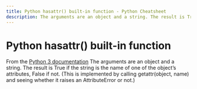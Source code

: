 ```yaml
---
title: Python hasattr() built-in function - Python Cheatsheet
description: The arguments are an object and a string. The result is True if the string is the name of one of the object’s attributes, False if not. (This is implemented by calling getattr(object, name) and seeing whether it raises an AttributeError or not.)
---
```


# Python hasattr() built-in function

<base-disclaimer>
  <base-disclaimer-title>
    From the <a target="_blank" href="https://docs.python.org/3/library/functions.html#hasattr">Python 3 documentation</a>
  </base-disclaimer-title>
  <base-disclaimer-content>
   The arguments are an object and a string. The result is True if the string is the name of one of the object’s attributes, False if not. (This is implemented by calling getattr(object, name) and seeing whether it raises an AttributeError or not.)
  </base-disclaimer-content>
</base-disclaimer>

<!-- remove this tag to start editing this page -->
<empty-section />
<!-- remove this tag to start editing this page -->
